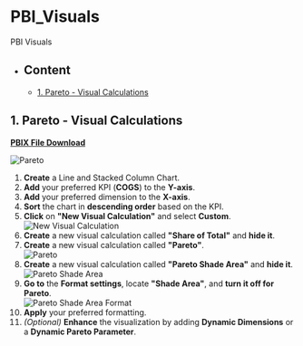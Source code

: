 # PBI_Visuals
PBI Visuals



- ## Content
	- [1. Pareto - Visual Calculations](#1-pareto---visual-calculations)




## 1. Pareto - Visual Calculations

[**PBIX File Download**](https://github.com/OndrejZapletal99/PBI_Visuals/blob/main/Pareto/Pareto.pbix)


![Pareto]([Pareto_finished.png](https://github.com/OndrejZapletal99/PBI_Visuals/blob/main/Pareto/Pareto_finished.png))


1. **Create** a Line and Stacked Column Chart.  
2. **Add** your preferred KPI (**COGS**) to the **Y-axis**.  
3. **Add** your preferred dimension to the **X-axis**.  
4. **Sort** the chart in **descending order** based on the KPI.  
5. **Click** on **"New Visual Calculation"** and select **Custom**.  
   ![New Visual Calculation]()  
6. **Create** a new visual calculation called **"Share of Total"** and **hide it**.  
7. **Create** a new visual calculation called **"Pareto"**.  
   ![Pareto]()  
8. **Create** a new visual calculation called **"Pareto Shade Area"** and **hide it**.  
   ![Pareto Shade Area]()  
9. **Go to** the **Format settings**, locate **"Shade Area"**, and **turn it off for Pareto**.  
   ![Pareto Shade Area Format]()  
10. **Apply** your preferred formatting.  
11. *(Optional)* **Enhance** the visualization by adding **Dynamic Dimensions** or a **Dynamic Pareto Parameter**.  
